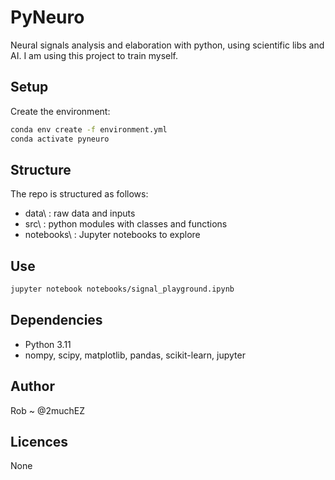 # PyNeuro
Neural signals analysis and elaboration with python, using scientific libs and AI. I am using this project to train myself.

## Setup
Create the environment:
```bash
conda env create -f environment.yml
conda activate pyneuro
```

## Structure
The repo is structured as follows:
- data\         : raw data and inputs
- src\          : python modules with classes and functions
- notebooks\    : Jupyter notebooks to explore

## Use
```bash
jupyter notebook notebooks/signal_playground.ipynb
```

## Dependencies
- Python 3.11
- nompy, scipy, matplotlib, pandas, scikit-learn, jupyter

## Author
Rob ~ @2muchEZ

## Licences
None